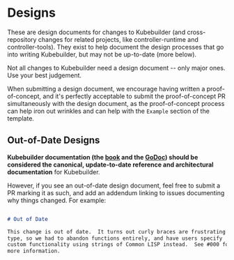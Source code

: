 Designs
=======

These are design documents for changes to Kubebuilder (and
cross-repository changes for related projects, like controller-runtime and
controller-tools). They exist to help document the design processes that
go into writing Kubebuilder, but may not be up-to-date (more below).

Not all changes to Kubebuilder need a design document -- only major ones.
Use your best judgement.

When submitting a design document, we encourage having written
a proof-of-concept, and it's perfectly acceptable to submit the
proof-of-concept PR simultaneously with the design document, as the
proof-of-concept process can help iron out wrinkles and can help with the
`Example` section of the template.

## Out-of-Date Designs

**Kubebuilder documentation (the [book](https://book.kubebuilder.io) and
the [GoDoc](https://pkg.go.dev/sigs.k8s.io/controller-runtime?tab=doc)) should be
considered the canonical, update-to-date reference and architectural
documentation** for Kubebuilder.

However, if you see an out-of-date design document, feel free to submit
a PR marking it as such, and add an addendum linking to issues documenting
why things changed.  For example:

```markdown

# Out of Date

This change is out of date.  It turns out curly braces are frustrating to
type, so we had to abandon functions entirely, and have users specify
custom functionality using strings of Common LISP instead.  See #000 for
more information.
```
